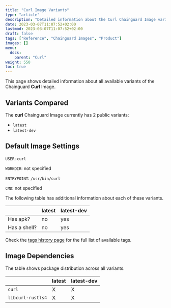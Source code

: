 ```yaml
---
title: "Curl Image Variants"
type: "article"
description: "Detailed information about the Curl Chainguard Image variants"
date: 2023-03-07T11:07:52+02:00
lastmod: 2023-03-07T11:07:52+02:00
draft: false
tags: ["Reference", "Chainguard Images", "Product"]
images: []
menu:
  docs:
    parent: "Curl"
weight: 550
toc: true
---
```


This page shows detailed information about all available variants of the Chainguard **Curl** Image.

## Variants Compared
The **curl** Chainguard Image currently has 2 public variants: 

- `latest`
- `latest-dev`

## Default Image Settings
`USER`:		`curl`

`WORKDIR`:	not specified

`ENTRYPOINT`:	`/usr/bin/curl`

`CMD`:		not specified

The following table has additional information about each of these variants.

|              | latest | latest-dev |
|--------------|--------|------------|
| Has apk?     | no     | yes        |
| Has a shell? | no     | yes        |

Check the [tags history page](/chainguard/chainguard-images/reference/curl/tags_history/) for the full list of available tags.
## Image Dependencies
The table shows package distribution across all variants.

|                   | latest | latest-dev |
|-------------------|--------|------------|
| `curl`            | X      | X          |
| `libcurl-rustls4` | X      | X          |
